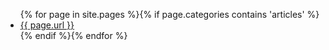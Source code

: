 <ul>{% for page in site.pages %}{% if page.categories contains 'articles' %}
      <li>
        <a href="{{ page.url }}">{{ page.url }}</a>
      </li>{% endif %}{% endfor %}
    </ul>
